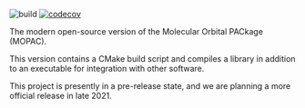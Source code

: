 ![build](https://github.com/openmopac/mopac/actions/workflows/CI.yaml/badge.svg)
[![codecov](https://codecov.io/gh/openmopac/mopac/branch/main/graph/badge.svg?token=qM2KeRvw06)](https://codecov.io/gh/openmopac/mopac)

The modern open-source version of the Molecular Orbital PACkage (MOPAC).

This version contains a CMake build script and compiles a library in addition to an executable for integration with other software.

This project is presently in a pre-release state, and we are planning a more official release in late 2021.
